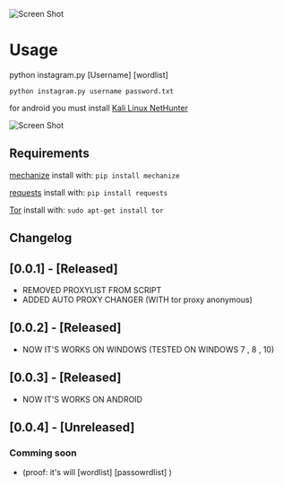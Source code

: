 ![Screen Shot](http://www.axgig.com/images/72289486283867872103.png)
# Usage
python instagram.py  [Username]  [wordlist]

`python instagram.py username password.txt`

for android you must install [Kali Linux NetHunter](https://www.kali.org/kali-linux-nethunter/)

![Screen Shot](https://www.kali.org/wp-content/uploads/2013/09/kali-android-deploy-798x284.png)

## Requirements
[mechanize](https://pypi.python.org/pypi/mechanize/) install with: `pip install mechanize`

[requests](https://pypi.python.org/pypi/requests/2.18.4) install with: `pip install requests`

[Tor](https://www.torproject.org/docs/debian) install with: `sudo apt-get install tor`

## Changelog
## [0.0.1] - [Released]
- REMOVED PROXYLIST FROM SCRIPT 
- ADDED AUTO PROXY CHANGER (WITH tor proxy anonymous)
## [0.0.2] - [Released]
- NOW IT'S WORKS ON WINDOWS (TESTED ON WINDOWS 7 , 8 , 10)
## [0.0.3] - [Released]
- NOW IT'S WORKS ON ANDROID 
## [0.0.4] - [Unreleased]
### Comming soon 
- (proof: it's will [wordlist] [passowrdlist] )
